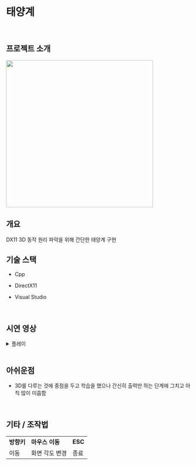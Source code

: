 # 태양계
<br>

## 프로젝트 소개
<img width="400" src="https://user-images.githubusercontent.com/71202869/201512405-a41553c3-d567-4056-bf22-95ae8683db4d.png"/>

## 개요
DX11 3D 동작 원리 파악을 위해 간단한 태양계 구현
<br/>

## 기술 스택
* Cpp

* DirectX11

* Visual Studio
<br/>

## 시연 영상
<details>
  <summary>플레이</summary>
  <img width="976" src="https://user-images.githubusercontent.com/71202869/201512930-fcb662ad-6cd9-419c-82c7-838dcb2dee7c.gif"/>
</details>
<br>

## 아쉬운점
* 3D를 다루는 것에 중점을 두고 학습을 했으나 간신히 출력만 하는 단계에 그치고 아직 많이 미흡함

<br/>

## 기타 / 조작법
<table>
      <tr>
        <td><b>방향키</b></td>
        <td><b>마우스 이동</b></td>
        <td><b>ESC</b></td>
      </tr>
      <tr>
        <td>이동</td>
        <td>화면 각도 변경</td>
        <td>종료</td>
      </tr>
    </table>

